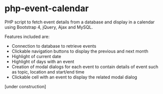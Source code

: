 # php-event-calendar
PHP script to fetch event details from a database and display in a calendar using Bootstrap 4, jQuery, Ajax and MySQL.

Features included are:
- Connection to database to retrieve events
- Clickable navigation buttons to display the previous and next month
- Highlight of current date
- Highlight of days with an event
- Creation of modal dialogs for each event to contain details of event such as topic, location and start/end time
- Clickable cell with an event to display the related modal dialog

[under construction]
